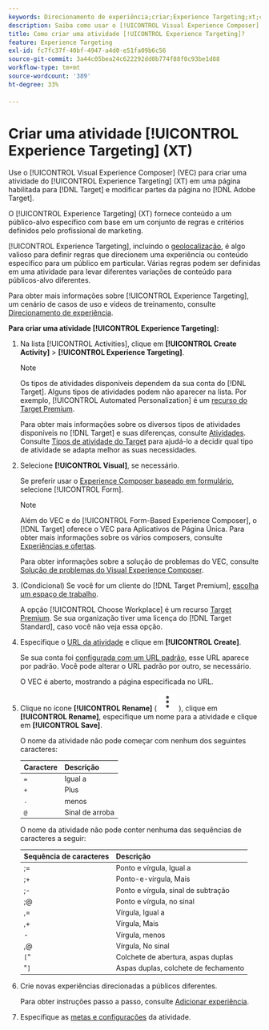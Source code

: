 ```yaml
---
keywords: Direcionamento de experiência;criar;Experience Targeting;xt;create
description: Saiba como usar o [!UICONTROL Visual Experience Composer] (VEC) no  [!DNL Adobe Target] para criar uma atividade do [!UICONTROL Experience Targeting] (XT).
title: Como criar uma atividade [!UICONTROL Experience Targeting]?
feature: Experience Targeting
exl-id: fc7fc37f-40bf-4947-a4d0-e51fa09b6c56
source-git-commit: 3a44c05bea24c622292dd0b774f88f0c93be1d88
workflow-type: tm+mt
source-wordcount: '389'
ht-degree: 33%

---
```


# Criar uma atividade [!UICONTROL Experience Targeting] (XT)

Use o [!UICONTROL Visual Experience Composer] (VEC) para criar uma atividade do [!UICONTROL Experience Targeting] (XT) em uma página habilitada para [!DNL Target] e modificar partes da página no [!DNL Adobe Target].

O [!UICONTROL Experience Targeting] (XT) fornece conteúdo a um público-alvo específico com base em um conjunto de regras e critérios definidos pelo profissional de marketing.

[!UICONTROL Experience Targeting], incluindo o [geolocalização](/help/main/c-target/c-audiences/c-target-rules/geo.md), é algo valioso para definir regras que direcionem uma experiência ou conteúdo específico para um público em particular. Várias regras podem ser definidas em uma atividade para levar diferentes variações de conteúdo para públicos-alvo diferentes.

Para obter mais informações sobre [!UICONTROL Experience Targeting], um cenário de casos de uso e vídeos de treinamento, consulte [Direcionamento de experiência](/help/main/c-activities/t-experience-target/experience-target.md).

**Para criar uma atividade [!UICONTROL Experience Targeting]:**

1. Na lista [!UICONTROL Activities], clique em **[!UICONTROL Create Activity]** > **[!UICONTROL Experience Targeting]**.

   >[!NOTE]
   >
   >Os tipos de atividades disponíveis dependem da sua conta do [!DNL Target]. Alguns tipos de atividades podem não aparecer na lista. Por exemplo, [!UICONTROL Automated Personalization] é um [recurso do Target Premium](/help/main/c-intro/intro.md#premium).
   >
   >Para obter mais informações sobre os diversos tipos de atividades disponíveis no [!DNL Target] e suas diferenças, consulte [Atividades](/help/main/c-activities/activities.md#concept_D317A95A1AB54674BA7AB65C7985BA03). Consulte [Tipos de atividade do Target](/help/main/c-activities/target-activities-guide.md) para ajudá-lo a decidir qual tipo de atividade se adapta melhor as suas necessidades.

1. Selecione **[!UICONTROL Visual]**, se necessário.

   Se preferir usar o [Experience Composer baseado em formulário](/help/main/c-experiences/form-experience-composer.md), selecione [!UICONTROL Form].

   >[!NOTE]
   >
   >Além do VEC e do [!UICONTROL Form-Based Experience Composer], o [!DNL Target] oferece o VEC para Aplicativos de Página Única. Para obter mais informações sobre os vários composers, consulte [Experiências e ofertas](/help/main/c-experiences/experiences.md).
   >
   >Para obter informações sobre a solução de problemas do VEC, consulte [Solução de problemas do Visual Experience Composer](/help/main/c-experiences/c-visual-experience-composer/r-troubleshoot-composer/troubleshoot-composer.md).

1. (Condicional) Se você for um cliente do [!DNL Target Premium], [escolha um espaço de trabalho](/help/main/administrating-target/c-user-management/property-channel/property-channel.md).

   A opção [!UICONTROL Choose Workplace] é um recurso [Target Premium](/help/main/c-intro/intro.md). Se sua organização tiver uma licença do [!DNL Target Standard], caso você não veja essa opção.

1. Especifique o [URL da atividade](/help/main/c-activities/t-experience-target/t-xt-create/xt-activity-url.md#concept_D28549AAA0A14E3BB5F05F32BE8ABC90) e clique em **[!UICONTROL Create]**.

   Se sua conta foi [configurada com um URL padrão](/help/main/administrating-target/visual-experience-composer-set-up.md), esse URL aparece por padrão. Você pode alterar o URL padrão por outro, se necessário.

   O VEC é aberto, mostrando a página especificada no URL.

1. Clique no ícone **[!UICONTROL Rename]** ( ![Ícone Renomear](/help/main/assets/icons/MoreSmallListVert.svg) ), clique em **[!UICONTROL Rename]**, especifique um nome para a atividade e clique em **[!UICONTROL Save]**.

   O nome da atividade não pode começar com nenhum dos seguintes caracteres:

   | Caractere | Descrição |
   |--- |--- |
   | `=` | Igual a |
   | `+` | Plus |
   | `-` | menos |
   | `@` | Sinal de arroba |

   O nome da atividade não pode conter nenhuma das sequências de caracteres a seguir:

   | Sequência de caracteres | Descrição |
   |--- |--- |
   | ;= | Ponto e vírgula, Igual a |
   | ;+ | Ponto-e-vírgula, Mais |
   | ;- | Ponto e vírgula, sinal de subtração |
   | ;@ | Ponto e vírgula, no sinal |
   | ,= | Vírgula, Igual a |
   | ,+ | Vírgula, Mais |
   | - | Vírgula, menos |
   | ,@ | Vírgula, No sinal |
   | `[`&quot; | Colchete de abertura, aspas duplas |
   | &quot;`]` | Aspas duplas, colchete de fechamento |

1. Crie novas experiências direcionadas a públicos diferentes.

   Para obter instruções passo a passo, consulte [Adicionar experiência](/help/main/c-activities/t-experience-target/t-xt-create/xt-add-experience.md).

1. Especifique as [metas e configurações](/help/main/c-activities/t-experience-target/t-xt-create/xt-goals-and-settings.md#reference_B25389FD6F3A4989801E740364B089CC) da atividade.

